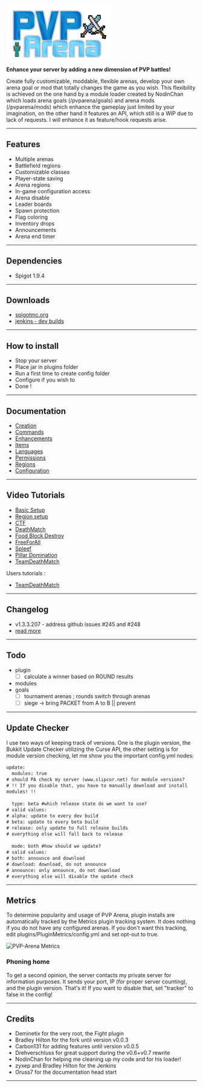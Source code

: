 ![PVP-Arena](/doc/images/logo.png)


**Enhance your server by adding a new dimension of PVP battles!**

Create fully customizable, moddable, flexible arenas, develop your own arena goal or mod that totally changes the game as you wish.
This flexibility is achieved on the one hand by a module loader created by NodinChan which loads arena goals (/pvparena/goals) and arena mods (/pvparena/mods) which enhance the gameplay just limited by your imagination, on the other hand it features an API, which still is a WIP due to lack of requests. I will enhance it as feature/hook requests arise.


***


## Features

- Multiple arenas
- Battlefield regions
- Customizable classes
- Player-state saving
- Arena regions
- In-game configuration access
- Arena disable
- Leader boards
- Spawn protection
- Flag coloring
- Inventory drops
- Announcements
- Arena end timer

***

## Dependencies

- Spigot 1.9.4

***

## Downloads

- [spigotmc.org](https://www.spigotmc.org/resources/pvp-arena.16584/)
- [jenkins - dev builds](https://ci2.craftyn.com/job/PVP%20Arena/)

***

## How to install

- Stop your server
- Place jar in plugins folder
- Run a first time to create config folder
- Configure if you wish to
- Done !

***

## Documentation

- [Creation](doc/creation.md)
- [Commands](doc/commands.md)
- [Enhancements](doc/enhancements.md)
- [Items](doc/items.md)
- [Languages](doc/languages.md)
- [Permissions](doc/permissions.md)
- [Regions](doc/regions.md)
- [Configuration](doc/configuration.md)

***

## Video Tutorials

- [Basic Setup](http://www.youtube.com/watch?v=yyPJ6vlv09s)
- [Region setup](http://www.youtube.com/watch?v=LB4WKdTh4Jg)
- [CTF](http://www.youtube.com/watch?v=SuL78bce-f0)
- [DeathMatch](http://www.youtube.com/watch?v=KqBueDNbpD8)
- [Food Block Destroy](http://www.youtube.com/watch?v=ntloY1BTKHQ)
- [FreeForAll](http://www.youtube.com/watch?v=xBIxHoKMu98)
- [Spleef](http://www.youtube.com/watch?v=DRmLNXEAs_4)
- [Pillar Domination](http://www.youtube.com/watch?v=Xi7yNURxAjw)
- [TeamDeathMatch](http://www.youtube.com/watch?v=rQ1ljlc6SJM)

Users tutorials :

- [TeamDeathMatch](http://www.youtube.com/watch?v=Jw6E8s2kiKw)

***

## Changelog

- v1.3.3.207 - address github issues #245 and #248
- [read more](doc/changelog.md)

***

## Todo

- plugin
  - [ ] calculate a winner based on ROUND results
- modules
- goals
  - [ ] tournament arenas ; rounds switch through arenas
  - [ ] siege -> bring PACKET from A to B || prevent

***

## Update Checker
I use two ways of keeping track of versions. One is the plugin version, the Bukkit Update Checker utilizing the Curse API,
the other setting is for module version checking, let me show you the important config.yml nodes:

    update:
      modules: true
    # should PA check my server (www.slipcor.net) for module versions?
    # !! If you disable that, you have to manually download and install modules! !!

      type: beta #which release state do we want to use?
    # valid values:
    # alpha: update to every dev build
    # beta: update to every beta build
    # release: only update to full release builds
    # everything else will fall back to release

      mode: both #how should we update?
    # valid values:
    # both: announce and download
    # download: download, do not announce
    # announce: only announce, do not download
    # everything else will disable the update check

***

## Metrics

To determine popularity and usage of PVP Arena, plugin installs are automatically tracked by the Metrics plugin tracking system.
It does nothing if you do not have any configured arenas. If you don't want this tracking, edit plugins/PluginMetrics/config.yml and set opt-out to true.

![PVP-Arena Metrics](http://i.mcstats.org/pvparena/Global+Statistics.borderless.png)

### Phoning home

To get a second opinion, the server contacts my private server for information purposes. It sends your port, IP (for proper server counting), and the plugin version.
That's it! If you want to disable that, set "tracker" to false in the config!

***

## Credits

- Deminetix for the very root, the Fight plugin
- Bradley Hilton for the fork until version v0.0.3
- Carbon131 for adding features until version v0.0.5
- Drehverschluss for great support during the v0.6+v0.7 rewrite
- NodinChan for helping me cleaning up my code and for his loader!
- zyxep and Bradley Hilton for the Jenkins
- Oruss7 for the documentation head start

***
